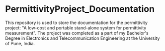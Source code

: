 # PermittivityProject_Documentation
This repository is used to store the documentation for the permittivity project: "A low-cost and portable stand-alone system for permittivity measurement". 
The project was completed as a part of my Bachelor's Degree in Electronics and Telecommunication Engineering at the University of Pune, India.
